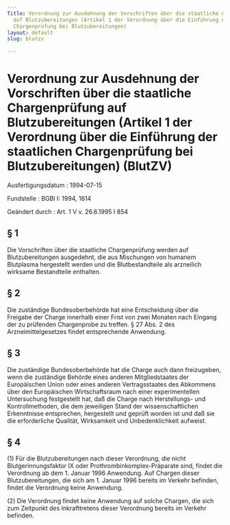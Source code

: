 ```yaml
---
Title: Verordnung zur Ausdehnung der Vorschriften über die staatliche Chargenprüfung
  auf Blutzubereitungen (Artikel 1 der Verordnung über die Einführung der staatlichen
  Chargenprüfung bei Blutzubereitungen)
layout: default
slug: blutzv

---
```


# Verordnung zur Ausdehnung der Vorschriften über die staatliche Chargenprüfung auf Blutzubereitungen (Artikel 1 der Verordnung über die Einführung der staatlichen Chargenprüfung bei Blutzubereitungen) (BlutZV)

Ausfertigungsdatum
:   1994-07-15

Fundstelle
:   BGBl I: 1994, 1614

Geändert durch
:   Art. 1 V v. 26.6.1995 I 854


## § 1

Die Vorschriften über die staatliche Chargenprüfung werden auf
Blutzubereitungen ausgedehnt, die aus Mischungen von humanem
Blutplasma hergestellt werden und die Blutbestandteile als arzneilich
wirksame Bestandteile enthalten.


## § 2

Die zuständige Bundesoberbehörde hat eine Entscheidung über die
Freigabe der Charge innerhalb einer Frist von zwei Monaten nach
Eingang der zu prüfenden Chargenprobe zu treffen. § 27 Abs. 2 des
Arzneimittelgesetzes findet entsprechende Anwendung.


## § 3

Die zuständige Bundesoberbehörde hat die Charge auch dann freizugeben,
wenn die zuständige Behörde eines anderen Mitgliedstaates der
Europäischen Union oder eines anderen Vertragsstaates des Abkommens
über den Europäischen Wirtschaftsraum nach einer experimentellen
Untersuchung festgestellt hat, daß die Charge nach Herstellungs- und
Kontrollmethoden, die dem jeweiligen Stand der wissenschaftlichen
Erkenntnisse entsprechen, hergestellt und geprüft worden ist und daß
sie die erforderliche Qualität, Wirksamkeit und Unbedenklichkeit
aufweist.


## § 4

(1) Für die Blutzubereitungen nach dieser Verordnung, die nicht
Blutgerinnungsfaktor IX oder Prothrombinkomplex-Präparate sind, findet
die Verordnung ab dem 1. Januar 1996 Anwendung. Auf Chargen dieser
Blutzubereitungen, die sich am 1. Januar 1996 bereits im Verkehr
befinden, findet die Verordnung keine Anwendung.

(2) Die Verordnung findet keine Anwendung auf solche Chargen, die sich
zum Zeitpunkt des Inkrafttretens dieser Verordnung bereits im Verkehr
befinden.


